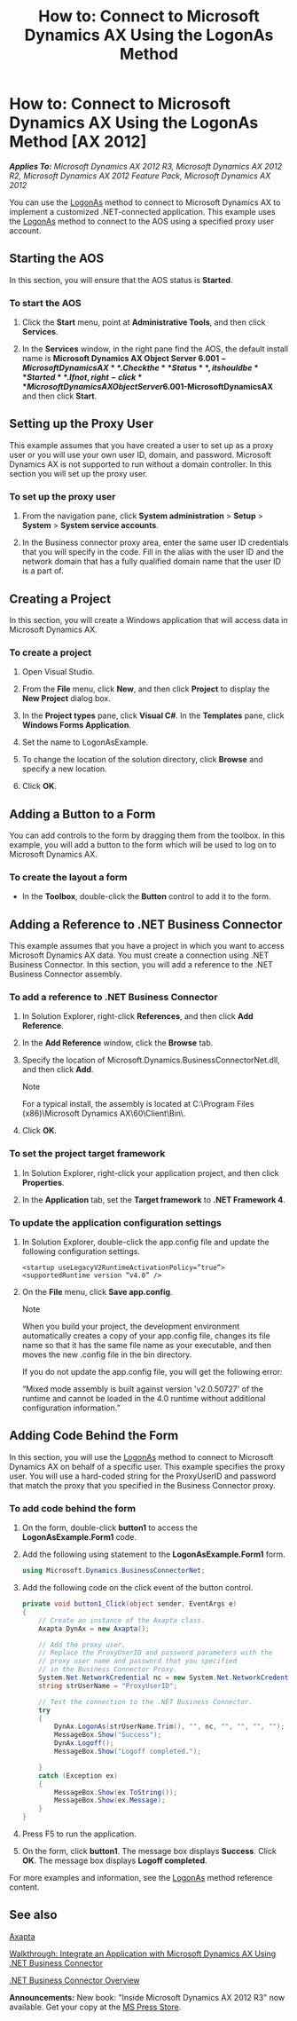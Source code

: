 ﻿---
title: 'How to: Connect to Microsoft Dynamics AX Using the LogonAs Method'
TOCTitle: 'How to: Connect to Microsoft Dynamics AX Using the LogonAs Method'
ms:assetid: e3ddf4ca-db37-41cc-9f84-eab78608af7b
ms:mtpsurl: https://msdn.microsoft.com/en-us/library/Bb986590(v=AX.60)
ms:contentKeyID: 35253167
ms.date: 05/18/2015
mtps_version: v=AX.60
dev_langs:
- csharp
---

# How to: Connect to Microsoft Dynamics AX Using the LogonAs Method [AX 2012]


_**Applies To:** Microsoft Dynamics AX 2012 R3, Microsoft Dynamics AX 2012 R2, Microsoft Dynamics AX 2012 Feature Pack, Microsoft Dynamics AX 2012_

You can use the [LogonAs](https://msdn.microsoft.com/en-us/library/jj827477\(v=ax.60\)) method to connect to Microsoft Dynamics AX to implement a customized .NET-connected application. This example uses the [LogonAs](https://msdn.microsoft.com/en-us/library/jj827477\(v=ax.60\)) method to connect to the AOS using a specified proxy user account.

## Starting the AOS

In this section, you will ensure that the AOS status is **Started**.

### To start the AOS

1.  Click the **Start** menu, point at **Administrative Tools**, and then click **Services**.

2.  In the **Services** window, in the right pane find the AOS, the default install name is **Microsoft Dynamics AX Object Server 6.0$01-MicrosoftDynamicsAX**. Check the **Status**, it should be **Started**. If not, right-click **Microsoft Dynamics AX Object Server 6.0$01-MicrosoftDynamicsAX** and then click **Start**.

## Setting up the Proxy User

This example assumes that you have created a user to set up as a proxy user or you will use your own user ID, domain, and password. Microsoft Dynamics AX is not supported to run without a domain controller. In this section you will set up the proxy user.

### To set up the proxy user

1.  From the navigation pane, click **System administration** \> **Setup** \> **System** \> **System service accounts**.

2.  In the Business connector proxy area, enter the same user ID credentials that you will specify in the code. Fill in the alias with the user ID and the network domain that has a fully qualified domain name that the user ID is a part of.

## Creating a Project

In this section, you will create a Windows application that will access data in Microsoft Dynamics AX.

### To create a project

1.  Open Visual Studio.

2.  From the **File** menu, click **New**, and then click **Project** to display the **New Project** dialog box.

3.  In the **Project types** pane, click **Visual C\#**. In the **Templates** pane, click **Windows Forms Application**.

4.  Set the name to LogonAsExample.

5.  To change the location of the solution directory, click **Browse** and specify a new location.

6.  Click **OK**.

## Adding a Button to a Form

You can add controls to the form by dragging them from the toolbox. In this example, you will add a button to the form which will be used to log on to Microsoft Dynamics AX.

### To create the layout a form

  - In the **Toolbox**, double-click the **Button** control to add it to the form.

## Adding a Reference to .NET Business Connector

This example assumes that you have a project in which you want to access Microsoft Dynamics AX data. You must create a connection using .NET Business Connector. In this section, you will add a reference to the .NET Business Connector assembly.

### To add a reference to .NET Business Connector

1.  In Solution Explorer, right-click **References**, and then click **Add Reference**.

2.  In the **Add Reference** window, click the **Browse** tab.

3.  Specify the location of Microsoft.Dynamics.BusinessConnectorNet.dll, and then click **Add**.
    

    > [!NOTE]
    > <P>For a typical install, the assembly is located at C:\Program Files (x86)\Microsoft Dynamics AX\60\Client\Bin\.</P>



4.  Click **OK**.

### To set the project target framework

1.  In Solution Explorer, right-click your application project, and then click **Properties**.

2.  In the **Application** tab, set the **Target framework** to **.NET Framework 4**.

### To update the application configuration settings

1.  In Solution Explorer, double-click the app.config file and update the following configuration settings.
    
        <startup useLegacyV2RuntimeActivationPolicy=”true”>
        <supportedRuntime version “v4.0” />

2.  On the **File** menu, click **Save app.config**.
    

    > [!NOTE]
    > <P>When you build your project, the development environment automatically creates a copy of your app.config file, changes its file name so that it has the same file name as your executable, and then moves the new .config file in the bin directory.</P>
    > <P>If you do not update the app.config file, you will get the following error:</P>
    > <P>“Mixed mode assembly is built against version 'v2.0.50727' of the runtime and cannot be loaded in the 4.0 runtime without additional configuration information.”</P>



## Adding Code Behind the Form

In this section, you will use the [LogonAs](https://msdn.microsoft.com/en-us/library/jj827477\(v=ax.60\)) method to connect to Microsoft Dynamics AX on behalf of a specific user. This example specifies the proxy user. You will use a hard-coded string for the ProxyUserID and password that match the proxy that you specified in the Business Connector proxy.

### To add code behind the form

1.  On the form, double-click **button1** to access the **LogonAsExample.Form1** code.

2.  Add the following using statement to the **LogonAsExample.Form1** form.
    
    ``` csharp
    using Microsoft.Dynamics.BusinessConnectorNet;
    ```

3.  Add the following code on the click event of the button control.
    
    ``` csharp
    private void button1_Click(object sender, EventArgs e)
    {
        // Create an instance of the Axapta class.
        Axapta DynAx = new Axapta();
    
        // Add the proxy user.
        // Replace the ProxyUserID and password parameters with the 
        // proxy user name and password that you specified
        // in the Business Connector Proxy.
        System.Net.NetworkCredential nc = new System.Net.NetworkCredential("ProxyUserID", "password");
        string strUserName = "ProxyUserID";
    
        // Test the connection to the .NET Business Connector.
        try
        {
            DynAx.LogonAs(strUserName.Trim(), "", nc, "", "", "", "");
            MessageBox.Show("Success");
            DynAx.Logoff();
            MessageBox.Show("Logoff completed.");
    
        }
        catch (Exception ex)
        {
            MessageBox.Show(ex.ToString());
            MessageBox.Show(ex.Message);
        }
    }
    ```

4.  Press F5 to run the application.

5.  On the form, click **button1**. The message box displays **Success**. Click **OK**. The message box displays **Logoff completed**.

For more examples and information, see the [LogonAs](https://msdn.microsoft.com/en-us/library/jj827477\(v=ax.60\)) method reference content.

## See also

[Axapta](https://msdn.microsoft.com/en-us/library/aa548601\(v=ax.60\))

[Walkthrough: Integrate an Application with Microsoft Dynamics AX Using .NET Business Connector](walkthrough-integrate-an-application-with-microsoft-dynamics-ax-using-net-business-connector.md)

[.NET Business Connector Overview](net-business-connector-overview.md)

  
**Announcements:** New book: "Inside Microsoft Dynamics AX 2012 R3" now available. Get your copy at the [MS Press Store](https://www.microsoftpressstore.com/store/inside-microsoft-dynamics-ax-2012-r3-9780735685109).

